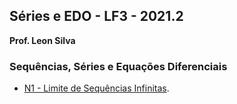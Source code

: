 ## Séries e EDO - LF3 - 2021.2

**Prof. Leon Silva**

### Sequências, Séries e Equações Diferenciais
- [N1 - Limite de Sequências Infinitas](https://ldsufrpe.github.io/series-edo/N1). 
